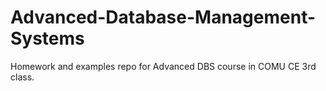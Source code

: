 # Advanced-Database-Management-Systems
Homework and examples repo for Advanced DBS course in COMU CE 3rd class.
